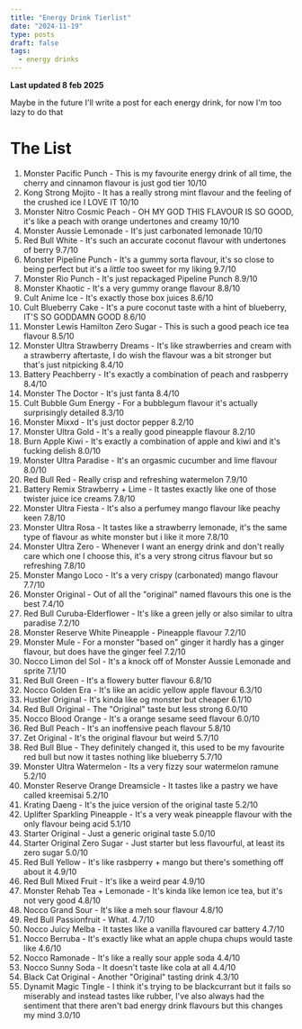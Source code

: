 ```yaml
---
title: "Energy Drink Tierlist"
date: "2024-11-19"
type: posts
draft: false
tags:
  - energy drinks
---
```


**Last updated 8 feb 2025**

Maybe in the future I'll write a post for each energy drink, for now I'm too lazy to do that

<!--more-->

# The List
1. Monster Pacific Punch - This is my favourite energy drink of all time, the cherry and cinnamon flavour is just god tier 10/10
2. Kong Strong Mojito - It has a really strong mint flavour and the feeling of the crushed ice I LOVE IT 10/10
3. Monster Nitro Cosmic Peach - OH MY GOD THIS FLAVOUR IS SO GOOD, it's like a peach with orange undertones and creamy 10/10
4. Monster Aussie Lemonade - It's just carbonated lemonade 10/10
5. Red Bull White - It's such an accurate coconut flavour with undertones of berry 9.7/10
6. Monster Pipeline Punch - It's a gummy sorta flavour, it's so close to being perfect but it's a *little* too sweet for my liking 9.7/10
7. Monster Rio Punch - It's just repackaged Pipeline Punch 8.9/10
8. Monster Khaotic - It's a very gummy orange flavour 8.8/10
9. Cult Anime Ice - It's exactly those box juices 8.6/10
10. Cult Blueberry Cake - It's a pure coconut taste with a hint of blueberry, IT'S SO GODDAMN GOOD 8.6/10
11. Monster Lewis Hamilton Zero Sugar - This is such a good peach ice tea flavour 8.5/10
12. Monster Ultra Strawberry Dreams - It's like strawberries and cream with a strawberry aftertaste, I do wish the flavour was a bit stronger but that's just nitpicking 8.4/10
13. Battery Peachberry - It's exactly a combination of peach and rasbperry 8.4/10
14. Monster The Doctor - It's just fanta 8.4/10
15. Cult Bubble Gum Energy - For a bubblegum flavour it's actually surprisingly detailed 8.3/10
16. Monster Mixxd - It's just doctor pepper 8.2/10
17. Monster Ultra Gold - It's a really good pineapple flavour 8.2/10
18. Burn Apple Kiwi - It's exactly a combination of apple and kiwi and it's fucking delish 8.0/10
19. Monster Ultra Paradise - It's an orgasmic cucumber and lime flavour 8.0/10
20. Red Bull Red - Really crisp and refreshing watermelon 7.9/10
21. Battery Remix Strawberry + Lime - It tastes exactly like one of those twister juice ice creams 7.8/10
22. Monster Ultra Fiesta - It's also a perfumey mango flavour like peachy keen 7.8/10
23. Monster Ultra Rosa - It tastes like a strawberry lemonade, it's the same type of flavour as white monster but i like it more 7.8/10
24. Monster Ultra Zero - Whenever I want an energy drink and don't really care which one I choose this, it's a very strong citrus flavour but so refreshing 7.8/10
25. Monster Mango Loco - It's a very crispy (carbonated) mango flavour 7.7/10
26. Monster Original - Out of all the "original" named flavours this one is the best 7.4/10
27. Red Bull Curuba-Elderflower - It's like a green jelly or also similar to ultra paradise 7.2/10
28. Monster Reserve White Pineapple - Pineapple flavour 7.2/10
29. Monster Mule - For a monster "based on" ginger it hardly has a ginger flavour, but does have the ginger feel 7.2/10
30. Nocco Limon del Sol - It's a knock off of Monster Aussie Lemonade and sprite 7.1/10
31. Red Bull Green - It's a flowery butter flavour 6.8/10
32. Nocco Golden Era - It's like an acidic yellow apple flavour 6.3/10
33. Hustler Original - It's kinda like og monster but cheaper 6.1/10
34. Red Bull Original - The "Original" taste but less strong 6.0/10
35. Nocco Blood Orange - It's a orange sesame seed flavour 6.0/10
36. Red Bull Peach - It's an inoffensive peach flavour 5.8/10
37. Zet Original - It's the original flavour but weird 5.7/10
38. Red Bull Blue - They definitely changed it, this used to be my favourite red bull but now it tastes nothing like blueberry 5.7/10
39. Monster Ultra Watermelon - Its a very fizzy sour watermelon ramune 5.2/10
40. Monster Reserve Orange Dreamsicle - It tastes like a pastry we have called kreemisai 5.2/10
41. Krating Daeng - It's the juice version of the original taste 5.2/10
42. Uplifter Sparkling Pineapple - It's a very weak pineapple flavour with the only flavour being acid 5.1/10
43. Starter Original - Just a generic original taste 5.0/10
44. Starter Original Zero Sugar - Just starter but less flavourful, at least its zero sugar 5.0/10
45. Red Bull Yellow - It's like rasbperry + mango but there's something off about it 4.9/10
46. Red Bull Mixed Fruit - It's like a weird pear 4.9/10
47. Monster Rehab Tea + Lemonade - It's kinda like lemon ice tea, but it's not very good 4.8/10
48. Nocco Grand Sour - It's like a meh sour flavour 4.8/10
49. Red Bull Passionfruit - What. 4.7/10
50. Nocco Juicy Melba - It tastes like a vanilla flavoured car battery 4.7/10
51. Nocco Berruba - It's exactly like what an apple chupa chups would taste like 4.6/10
52. Nocco Ramonade - It's like a really sour apple soda 4.4/10
53. Nocco Sunny Soda - It doesn't taste like cola at all 4.4/10
54. Black Cat Original - Another "Original" tasting drink 4.3/10
55. Dynamit Magic Tingle - I think it's trying to be blackcurrant but it fails so miserably and instead tastes like rubber, I've also always had the sentiment that there aren't bad energy drink flavours but this changes my mind 3.0/10
